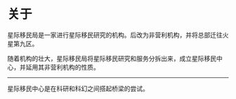 关于
======


星际移民局是一家进行星际移民研究的机构。后改为非营利机构，并将总部迁往火星第九区。

随着机构的壮大，星际移民局将星际移民研究和服务分拆出来，成立星际移民中心，并延用其非营利机构的性质。

-----

星际移民中心是在科研和科幻之间搭起桥梁的尝试。
